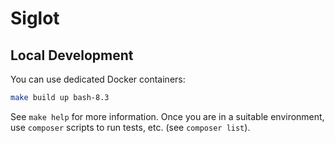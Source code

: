# Siglot

## Local Development

You can use dedicated Docker containers:
```bash
make build up bash-8.3
```

See `make help` for more information.
Once you are in a suitable environment, use `composer` scripts to run tests, etc. (see `composer list`).
